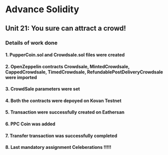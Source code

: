# Advance Solidity
## Unit 21: You sure can attract a crowd!

### Details of work done

#### 1. PupperCoin.sol and Crowdsale.sol files were created 
#### 2. OpenZeppelin contracts Crowdsale, MintedCrowdsale, CappedCrowdsale, TimedCrowdsale, RefundablePostDeliveryCrowdsale were imported
#### 3. CrowdSale parameters were set
#### 4. Both the contracts were depoyed on Kovan Testnet
#### 5. Transaction were successfully created on Eathersan
#### 6. PPC Coin was added
#### 7. Transfer transaction was successfully completed
#### 8. Last mandatory assignment Celeberations !!!!!